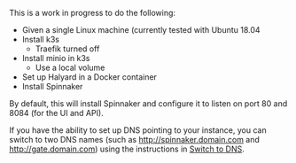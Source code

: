 This is a work in progress to do the following:

* Given a single Linux machine (currently tested with Ubuntu 18.04
* Install k3s
  * Traefik turned off
* Install minio in k3s
  * Use a local volume
* Set up Halyard in a Docker container
* Install Spinnaker

By default, this will install Spinnaker and configure it to listen on port 80 and 8084 (for the UI and API).

If you have the ability to set up DNS pointing to your instance, you can switch to two DNS names (such as http://spinnaker.domain.com and http://gate.domain.com) using the instructions in [Switch to DNS](switch_to_dns).

